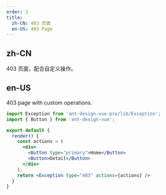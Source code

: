 ```yaml
---
order: 2
title:
  zh-CN: 403 页面
  en-US: 403 Page
---
```


## zh-CN

403 页面，配合自定义操作。

## en-US

403 page with custom operations.

```jsx
import Exception from 'ant-design-vue-pro/lib/Exception';
import { Button } from 'ant-design-vue';

export default {
  render() {
    const actions = (
      <div>
        <Button type="primary">Home</Button>
        <Button>Detail</Button>
      </div>
    );
    return <Exception type="403" actions={actions} />
  }
}
```
